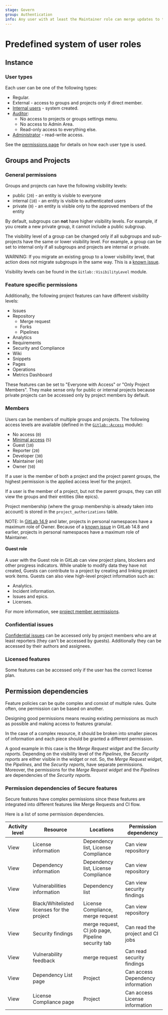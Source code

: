 ```yaml
---
stage: Govern
group: Authentication
info: Any user with at least the Maintainer role can merge updates to this content. For details, see https://docs.gitlab.com/ee/development/development_processes.html#development-guidelines-review.
---
```


# Predefined system of user roles

## Instance

### User types

Each user can be one of the following types:

- Regular.
- External - access to groups and projects only if direct member.
- [Internal users](../internal_users.md) - system created.
- [Auditor](https://gitlab.com/gitlab-org/gitlab/-/blob/master/ee/app/policies/ee/base_policy.rb#L9):
  - No access to projects or groups settings menu.
  - No access to Admin Area.
  - Read-only access to everything else.
- [Administrator](https://gitlab.com/gitlab-org/gitlab/-/blob/master/app/policies/base_policy.rb#L6) - read-write access.

See the [permissions page](../../user/permissions.md) for details on how each user type is used.

## Groups and Projects

### General permissions

Groups and projects can have the following visibility levels:

- public (`20`) - an entity is visible to everyone
- internal (`10`) - an entity is visible to authenticated users
- private (`0`) - an entity is visible only to the approved members of the entity

By default, subgroups can **not** have higher visibility levels.
For example, if you create a new private group, it cannot include a public subgroup.

The visibility level of a group can be changed only if all subgroups and
sub-projects have the same or lower visibility level. For example, a group can be set
to internal only if all subgroups and projects are internal or private.

WARNING:
If you migrate an existing group to a lower visibility level, that action does not migrate subgroups
in the same way. This is a [known issue](https://gitlab.com/gitlab-org/gitlab/-/issues/22406).

Visibility levels can be found in the `Gitlab::VisibilityLevel` module.

### Feature specific permissions

Additionally, the following project features can have different visibility levels:

- Issues
- Repository
  - Merge request
  - Forks
  - Pipelines
- Analytics
- Requirements
- Security and Compliance
- Wiki
- Snippets
- Pages
- Operations
- Metrics Dashboard

These features can be set to "Everyone with Access" or "Only Project Members".
They make sense only for public or internal projects because private projects
can be accessed only by project members by default.

### Members

Users can be members of multiple groups and projects. The following access
levels are available (defined in the
[`Gitlab::Access`](https://gitlab.com/gitlab-org/gitlab/-/blob/master/lib/gitlab/access.rb)
module):

- No access (`0`)
- [Minimal access](../../user/permissions.md#users-with-minimal-access) (`5`)
- Guest (`10`)
- Reporter (`20`)
- Developer (`30`)
- Maintainer (`40`)
- Owner (`50`)

If a user is the member of both a project and the project parent groups, the
highest permission is the applied access level for the project.

If a user is the member of a project, but not the parent groups, they
can still view the groups and their entities (like epics).

Project membership (where the group membership is already taken into account)
is stored in the `project_authorizations` table.

NOTE:
In [GitLab 14.9](https://gitlab.com/gitlab-org/gitlab/-/issues/351211) and later, projects in personal namespaces have a maximum role of Owner.
Because of a [known issue](https://gitlab.com/gitlab-org/gitlab/-/issues/219299) in GitLab 14.8 and earlier, projects in personal namespaces have a maximum role of Maintainer.

#### Guest role

A user with the Guest role in GitLab can view project plans, blockers and other
progress indicators. While unable to modify data they have not created, Guests
can contribute to a project by creating and linking project work items. Guests
can also view high-level project information such as:

- Analytics.
- Incident information.
- Issues and epics.
- Licenses.

For more information, see [project member permissions](../../user/permissions.md#project-members-permissions).

### Confidential issues

[Confidential issues](../../user/project/issues/confidential_issues.md) can be accessed
only by project members who are at least
reporters (they can't be accessed by guests). Additionally they can be accessed
by their authors and assignees.

### Licensed features

Some features can be accessed only if the user has the correct license plan.

## Permission dependencies

Feature policies can be quite complex and consist of multiple rules.
Quite often, one permission can be based on another.

Designing good permissions means reusing existing permissions as much as possible
and making access to features granular.

In the case of a complex resource, it should be broken into smaller pieces of information
and each piece should be granted a different permission.

A good example in this case is the _Merge Request widget_ and the _Security reports_.
Depending on the visibility level of the _Pipelines_, the _Security reports_ are either visible
in the widget or not. So, the _Merge Request widget_, the _Pipelines_, and the _Security reports_,
have separate permissions. Moreover, the permissions for the _Merge Request widget_
and the _Pipelines_ are dependencies of the _Security reports_.

### Permission dependencies of Secure features

Secure features have complex permissions since these features are integrated
into different features like Merge Requests and CI flow.

 Here is a list of some permission dependencies.

| Activity level | Resource | Locations |Permission dependency|
|----------------|----------|-----------|-----|
| View | License information | Dependency list, License Compliance | Can view repository |
| View | Dependency information | Dependency list, License Compliance | Can view repository |
| View | Vulnerabilities information | Dependency list | Can view security findings |
| View | Black/Whitelisted licenses for the project | License Compliance, merge request  | Can view repository |
| View | Security findings | merge request, CI job page, Pipeline security tab | Can read the project and CI jobs |
| View | Vulnerability feedback | merge request | Can read security findings |
| View | Dependency List page | Project | Can access Dependency information |
| View | License Compliance page | Project | Can access License information|
